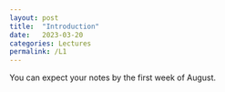 ```yaml
---
layout: post
title:  "Introduction"
date:   2023-03-20
categories: Lectures
permalink: /L1
---
```


You can expect your notes by the first week of August.

<!--
|Lecture 1| Introduction Class + Graph Theory| [Link to the Classroom Lecture](https://www.youtube.com/watch?v=ukOOZfCJo3U)|

# Graphs 
We introduced the idea of Graphs. {% include youtube.html id="-peAUmrm4RM" %}.

# Handshaking Lemma
We spoke about handshakes in the classroom and how we can model it using Graphs. {% include youtube.html id="szOGC5OxJBY" %} By degree, we mean the number of lines that are adjacent on a point, or simply speaking, the number of friends that a person keeps

# Isomorphic Graphs 
We saw how two graphs that are appearingly different can actually be the same.

1. **Quiz**: Are the following two graphs the same?<br>
![C5](/discretemath/assets/images/c5.png){: width="200" height="200"}
![Star](/discretemath/assets/images/star.png){: width="200" height="200"}

1. **Test**: Are the following two graphs the same?<br>
![C5](/discretemath/assets/images/10node_labelled.png){: width="200" height="200"}
![Star](/discretemath/assets/images/10node_unlabelled.png){: width="200" height="200"}

1. **Quiz**: Understand how the graphs as illustrated in the lecture ([link](https://youtu.be/ukOOZfCJo3U?t=2607)), are not isomorphic. Why? Google for Petersen Graph for some fun reading. 

1. **Test**: If you are given two graphs on 100 nodes, how can one write a piece of code to find out if these two graphs are the same or not? What is the complexity involved in finding this out?

-->
